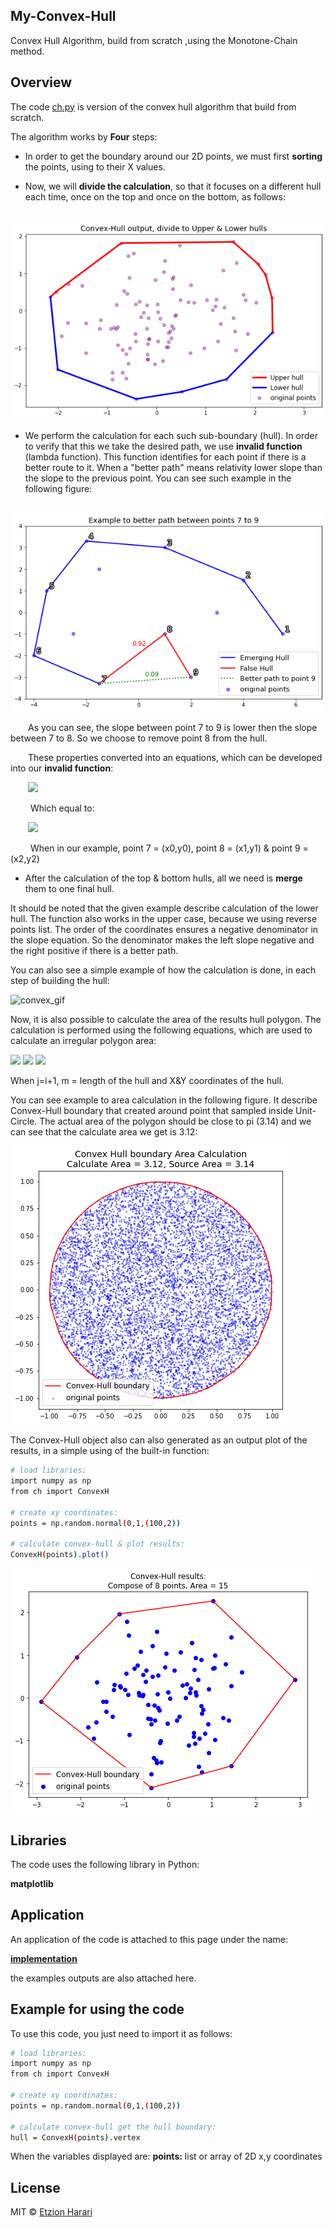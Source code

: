 ## My-Convex-Hull
Convex Hull Algorithm, build from scratch ,using the Monotone-Chain method.

## Overview
The code [ch.py](https://github.com/EtzionR/My-Convex-Hull/blob/main/ch.py) is version of the convex hull algorithm that build from scratch. 

The algorithm works by **Four** steps:
- In order to get the boundary around our 2D points, we must first **sorting** the points, using to their X values.

- Now, we will **divide the calculation**, so that it focuses on a different hull each time, once on the top and once on the bottom, as follows:

&emsp;&emsp; ![upperlower](https://github.com/EtzionR/My-Convex-Hull/blob/main/pictures/upperlower.png)

- We perform the calculation for each such sub-boundary (hull). In order to verify that this we take the desired path, we use **invalid function** (lambda function). This function identifies for each point if there is a better route to it. When a "better path" means relativity lower slope than the slope to the previous point. You can see such example in the following figure:

&emsp;&emsp; ![better_path](https://github.com/EtzionR/My-Convex-Hull/blob/main/pictures/better.png)

&emsp;&emsp;As you can see, the slope between point 7 to 9 is lower then the slope between 7 to 8. So we choose to remove point 8 from the hull.

&emsp;&emsp;These properties converted into an equations, which can be developed into our **invalid function**: 

&emsp;&emsp;<img src="https://render.githubusercontent.com/render/math?math=\frac{Y_{2}-Y_{0}}{\X_{2}-X_{0}}\leq\frac{Y_{1}-Y_{0}}{\X_{1}-X_{0}}">

&emsp;&emsp; Which equal to: 

&emsp;&emsp;<img src="https://render.githubusercontent.com/render/math?math=(Y_{2}-Y_{0})*(X_{1}-X_{0})\leq(Y_{1}-Y_{0})*(X_{2}-X_{0})">

&emsp;&emsp; When in our example, point 7 = (x0,y0), point 8 = (x1,y1) & point 9 = (x2,y2)

- After the calculation of the top & bottom hulls, all we need is **merge** them to one final hull.

It should be noted that the given example describe calculation of the lower hull. The function also works in the upper case, because we using reverse points list. The order of the coordinates ensures a negative denominator in the slope equation. So the denominator makes the left slope negative and the right positive if there is a better path.

You can also see a simple example of how the calculation is done, in each step of building the hull:

![convex_gif](https://github.com/EtzionR/My-Convex-Hull/blob/main/pictures/convex.gif)

Now, it is also possible to calculate the area of the results hull polygon. The calculation is performed using the following equations, which are used to calculate an irregular polygon area:

<img src="https://render.githubusercontent.com/render/math?math=A=\sum_{i = 1}^{m-1} X_{i}*Y_{j}">

<img src="https://render.githubusercontent.com/render/math?math=B=\sum_{i = 1}^{m-1} X_{j}*Y_{i}">

<img src="https://render.githubusercontent.com/render/math?math=Polygon Area=\frac{A-B}{2}">

When j=i+1, m = length of the hull and X&Y coordinates of the hull.

You can see example to area calculation in the following figure. It describe Convex-Hull boundary that created around point that sampled inside Unit-Circle. The actual area of the polygon should be close to pi (3.14) and we can see that the calculate area we get is 3.12:

![area](https://github.com/EtzionR/My-Convex-Hull/blob/main/pictures/area.png)

The Convex-Hull object also can also generated as an output plot of the results, in a simple using of the built-in function:

``` sh
# load libraries:
import numpy as np
from ch import ConvexH

# create xy coordinates:
points = np.random.normal(0,1,(100,2))

# calculate convex-hull & plot results:
ConvexH(points).plot()
```

![plot](https://github.com/EtzionR/My-Convex-Hull/blob/main/pictures/plot.png)

## Libraries
The code uses the following library in Python:

**matplotlib**


## Application
An application of the code is attached to this page under the name: 

[**implementation**]()

the examples outputs are also attached here.


## Example for using the code
To use this code, you just need to import it as follows:
``` sh
# load libraries:
import numpy as np
from ch import ConvexH

# create xy coordinates:
points = np.random.normal(0,1,(100,2))

# calculate convex-hull get the hull boundary:
hull = ConvexH(points).vertex
```

When the variables displayed are:
**points:** list or array of 2D x,y coordinates

## License
MIT © [Etzion Harari](https://github.com/EtzionData)
